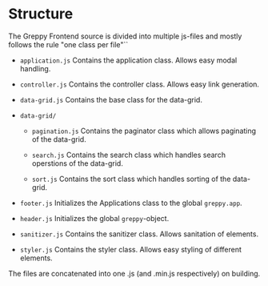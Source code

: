 # Structure

The Greppy Frontend source is divided into multiple js-files and mostly follows
the rule "one class per file"``

* ``application.js`` Contains the application class. Allows easy modal handling.

* ``controller.js`` Contains the controller class. Allows easy link generation.

* ``data-grid.js`` Contains the base class for the data-grid.

* ``data-grid/``

    * ``pagination.js`` Contains the paginator class which allows paginating of the data-grid.

    * ``search.js`` Contains the search class which handles search operstions of the data-grid.

    * ``sort.js`` Contains the sort class which handles sorting of the data-grid.

* ``footer.js`` Initializes the Applications class to the global `greppy.app`.

* ``header.js`` Initializes the global `greppy`-object.

* ``sanitizer.js`` Contains the sanitizer class. Allows sanitation of elements.

* ``styler.js`` Contains the styler class. Allows easy styling of different elements.

The files are concatenated into one .js (and .min.js respectively) on building.
